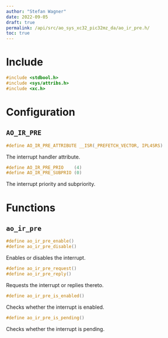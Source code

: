 ```yaml
---
author: "Stefan Wagner"
date: 2022-09-05
draft: true
permalink: /api/src/ao_sys_xc32_pic32mz_da/ao_ir_pre.h/
toc: true
---
```


# Include

```c
#include <stdbool.h>
#include <sys/attribs.h>
#include <xc.h>
```

# Configuration

## `AO_IR_PRE`

```c
#define AO_IR_PRE_ATTRIBUTE __ISR(_PREFETCH_VECTOR, IPL4SRS)
```

The interrupt handler attribute.

```c
#define AO_IR_PRE_PRIO    (4)
#define AO_IR_PRE_SUBPRIO (0)
```

The interrupt priority and subpriority.

# Functions

## `ao_ir_pre`

```c
#define ao_ir_pre_enable()
#define ao_ir_pre_disable()
```

Enables or disables the interrupt.

```c
#define ao_ir_pre_request()
#define ao_ir_pre_reply()
```

Requests the interrupt or replies thereto.

```c
#define ao_ir_pre_is_enabled()
```

Checks whether the interrupt is enabled.

```c
#define ao_ir_pre_is_pending()
```

Checks whether the interrupt is pending.
